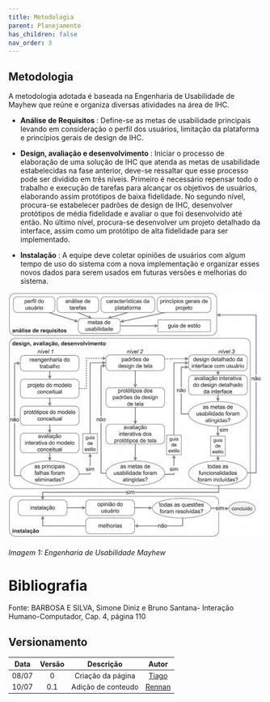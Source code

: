 ```yaml
---
title: Metodologia
parent: Planejamento
has_children: false
nav_order: 3
---
```


## Metodologia

A metodologia adotada é baseada na Engenharia de Usabilidade de Mayhew que reúne e organiza diversas atividades na área de IHC.

- **Análise de Requisitos** : Define-se as metas de usabilidade principais levando em consideração o perfil dos usuários, limitação da plataforma e princípios gerais de design de IHC.

- **Design, avaliação e desenvolvimento** : Iniciar o processo de elaboração de uma solução de IHC que atenda as metas de usabilidade estabelecidas na fase anterior, deve-se ressaltar que esse processo pode ser dividido em três níveis. Primeiro é necessário repensar todo o trabalho e execução de tarefas para alcançar os objetivos de usuários, elaborando assim protótipos de baixa fidelidade. No segundo nível, procura-se estabelecer padrões de design de IHC, desenvolver protótipos de média fidelidade e avaliar o que foi desenvolvido até então. No último nível, procura-se desenvolver um projeto detalhado da interface, assim como um protótipo de alta fidelidade para ser implementado.

- **Instalação** : A equipe deve coletar opiniões de usuários com algum tempo de uso do sistema com a nova implementação e organizar esses novos dados para serem usados em futuras versões e melhorias do sistema.

![Mayhew](../assets/images/Mayhew.png)
<h6>Imagem 1: Engenharia de Usabilidade Mayhew</h6>

# Bibliografia

Fonte: BARBOSA E SILVA, Simone Diniz e Bruno Santana- Interação Humano-Computador, Cap. 4, página 110 

## Versionamento

| Data  | Versão |     Descrição      |    Autor    |
|:-----:|:------:|:------------------:|:-----------:|
| 08/07 |   0   | Criação da página  | [Tiago](https://github.com/TiagoBuson)|
| 10/07 |  0.1  | Adição de conteudo |   [Rennan](https://github.com/NyndoND)|
